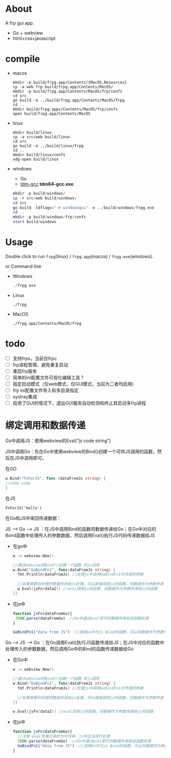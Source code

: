 # About

A frp gui app.

- Go + webview
- html+css+javascript

# compile

- macos

  ```shell
  mkdir -p build/frpg.app/Contents/{MacOS,Resources}
  cp -a web frp build/frpg.app/Contents/MacOS/
  mkdir -p build/frpg.app/Contents/MacOS/frp/confs
  cd src
  go build -o ../build/frpg.app/Contents/MacOS/frpg
  cd ..
  mkdir build/frpg.apps/Contents/MacOS/frp/confs
  open build/frpg.app/Contents/MacOS
  ```


- linux

  ```shell
  mkdir build/linux
  cp -a src/web build/linux
  cd src
  go build -o ../build/linux/frpg
  cd ..
  mkdir build/linux/confs
  xdg-open build/linux
  ```


- windows

    - Go
    - [tdm-gcc](https://jmeubank.github.io/tdm-gcc/download/) **tdm64-gcc.exe**.

  ```powershell
  mkdir -p build/windows/
  cp -r src/web build/windows/
  cd src
  go build -ldflags="-H windowsgui" -o ../build/windows/frpg.exe
  cd ..
  mkdir -p build/windows/frp/confs
  start build/windows
  ```

# Usage

Double click to run `frpg`(linux) /  `frpg.app`(macos) / `frpg.exe`(windows).

or Command line

- Windows

  ```powershell
  ./frpg.exe
  ```


- Linux

  ```shell
  ./frpg
  ```


- MacOS

  ```shell
  ./frpg.app/Contents/MacOS/frpg
  ```

# todo

- [ ] 支持frps，当前仅frpc
- [ ] frp进程管理，避免重复启动
- [ ] 重启frp服务
- [ ] 简单的ini配置文件可视化编辑工具？
- [ ] 指定启动模式（仅web模式、仅GUI模式，当前为二者均启用）
- [ ] frp ini配置文件导入和多目录指定
- [ ] systray集成
- [ ] 启用了GUI的情况下，退出GUI服务自动检测和终止其启动多frp进程

# 绑定调用和数据传递

Go中调用JS：使用webview的Eval(“js code string”)

JS中调用Go：先在Go中使用webview的Bind()创建一个可供JS调用的函数，然后在JS中调用即可。

在GO

```go
w.Bind("FnForJS", func (dataFromJs string) {
//some code
}
```

在JS

```shell
FnForJS('hello')
```

在Go和JS中来回传递数据：

JS –> Go –> JS ：在JS中调用Bind的函数将数据传递给Go；在Go中对应的Bond函数中处理传入的参数数据，然后调用Eval()执行JS代码传递数据给JS

- 在go中

   ```go
   w := webview.New()
   
   //通过webview的Bind()创建一个函数 供js调用
   w.Bind("GoBindFn1", func(dataFromJs string) {
     fmt.Println(dataFromJs) //处理js中调用GoBindFn1时传递的参数
     
     //如果需要将处理的数据传送给js处理，可以直接调用js的函数，将数据作为参数传递
     w.Eval(jsFn(data2)) //eval调用js的函数，将数据作为参数传递给js的函数
   })
   ```

- 在js中

   ```javascript
   function jsFn(dataFromGo){
   	JSON.parse(dataFromGo)  //Go中通过eval即可将数据传递给该函数处理
   }
   
   GoBindFn1("data from JS")  //调用Go中为js Bind的函数，可以将数据作为参数传递给Go
   ```

Go –> JS –> Go ：在Go调用Eval()执行JS函数传递给JS；在JS中对应的函数中处理传入的参数数据，然后调用Go中的Bind的函数传递数据给Go

- 在Go中

  ```go
  w := webview.New()
  
  //通过webview的Bind()创建一个函数 供js调用
  w.Bind("GoBindFn1", func(dataFromJs string) {
    fmt.Println(dataFromJs) //处理js中调用GoBindFn1时传递的参数
    
    //如果需要将处理的数据传送给js处理，可以直接调用js的函数，将数据作为参数传递
  })
  
  w.Eval(jsFn(data2)) //eval调用js的函数，将数据作为参数传递给js的函数
  ```

- 在js中

  ```javascript
  function jsFn(dataFromGo){
    //注意 eval传递过来的为字符串，js中应当进行处理
  	JSON.parse(dataFromGo)  //Go中通过eval即可将数据传递给该函数处理
    GoBindFn1("data from JS")  //调用Go中为js Bind的函数，可以将数据作为参数传递给Go
  }
  ```

